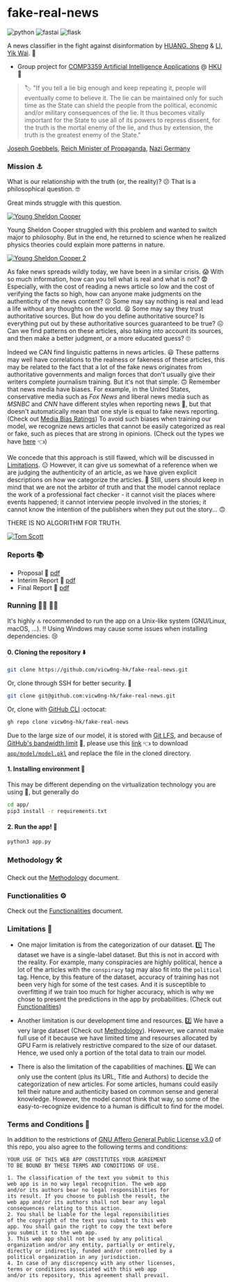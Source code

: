 # fake-real-news

![python](https://img.shields.io/badge/python-v3.8.6-yellow) ![fastai](https://img.shields.io/badge/fastai-v2.3.0-blue) ![flask](https://img.shields.io/badge/flask-v1.1.2-lightgrey)

A news classifier in the fight against disinformation by [HUANG, Sheng](https://github.com/vicw0ng-hk) & [LI, Yik Wai](https://github.com/liyikwai). :handshake:

- Group project for [COMP3359 Artificial Intelligence Applications](https://www.cs.hku.hk/index.php/programmes/course-offered?infile=2020/comp3359.html "COMP3359 Artificial Intelligence Applications [Section 2A, 2020]") @ [HKU](https://hku.hk "The University of Hong Kong") :school:

> :label: "If you tell a lie big enough and keep repeating it, people will eventually come to believe it. The lie can be maintained only for such time as the State can shield the people from the political, economic and/or military consequences of the lie. It thus becomes vitally important for the State to use all of its powers to repress dissent, for the truth is the mortal enemy of the lie, and thus by extension, the truth is the greatest enemy of the State."

[Joseph Goebbels](https://en.wikipedia.org/wiki/Joseph_Goebbels), [Reich Minister of Propaganda](https://en.wikipedia.org/wiki/Reich_Ministry_of_Public_Enlightenment_and_Propaganda), [Nazi Germany](https://en.wikipedia.org/wiki/Nazi_Germany)

### Mission :anchor:

What is our relationship with the truth (or, the reality)? :confused: That is a philosophical question. :nerd_face:

Great minds struggle with this question. 

[![Young Sheldon Cooper](https://img.youtube.com/vi/nO88009AJ80/0.jpg)](https://www.youtube.com/watch?v=nO88009AJ80)

Young Sheldon Cooper struggled with this problem and wanted to switch major to philosophy. But in the end, he returned to science when he realized physics theories could explain more patterns in nature. 

[![Young Sheldon Cooper 2](https://img.youtube.com/vi/Bx8HXPfc9LE/0.jpg)](https://www.youtube.com/watch?v=Bx8HXPfc9LE&t=140s)

As fake news spreads wildly today, we have been in a similar crisis. :scream: With so much information, how can you tell what is real and what is not? :fearful: Especially, with the cost of reading a news article so low and the cost of verifying the facts so high, how can anyone make judgments on the authenticity of the news content? :frowning_face: Some may say nothing is real and lead a life without any thoughts on the world. :tired_face: Some may say they trust authoritative sources. But how do you define authoritative source? Is everything put out by these authoritative sources guaranteed to be true? :confounded: Can we find patterns on these articles, also taking into account its sources, and then make a better judgment, or a more educated guess? :roll_eyes:

Indeed we CAN find linguistic patterns in news articles. :smiley: These patterns may well have correlations to the realness or fakeness of these articles, this may be related to the fact that a lot of the fake news originates from authoritative governments and malign forces that don't usually give their writers complete journalism training. But it's not that simple. :upside_down_face: Remember that news media have biases. For example, in the United States, conservative media such as *Fox News* and liberal news media such as *MSNBC* and *CNN* have different styles when reporting news :cold_face:, but that doesn't automatically mean that one style is equal to fake news reporting. (Check out [Media Bias Ratings](https://www.allsides.com/media-bias/media-bias-ratings)) To avoid such biases when training our model, we recognize news articles that cannot be easily categorized as real or fake, such as pieces that are strong in opinions. (Check out the types we have [here](METHOD.md#types) :point_left:)

We concede that this approach is still flawed, which will be discussed in [Limitations](#limitations-triangular_ruler). :expressionless: However, it can give us somewhat of a reference when we are judging the authenticity of an article, as we have given explicit descriptions on how we categorize the articles. :slightly_smiling_face: Still, users should keep in mind that we are not the arbitor of truth and that the model cannot replace the work of a professional fact checker - it cannot visit the places where events happened; it cannot interview people involved in the stories; it cannot know the intention of the publishers when they put out the story... :upside_down_face:

THERE IS NO ALGORITHM FOR TRUTH. 

[![Tom Scott](https://img.youtube.com/vi/leX541Dr2rU/0.jpg)](https://www.youtube.com/watch?v=leX541Dr2rU&t=3377s)

### Reports :books:

- Proposal :bookmark_tabs: [pdf](reports/proposal.pdf)
- Interim Report :bookmark_tabs: [pdf](reports/prototype.pdf)
- Final Report :bookmark_tabs: [pdf](reports/final.pdf)

### Running :running_man: :running_woman:

It's highly :top: recommended to run the app on a Unix-like system (GNU/Linux, macOS, ...). :bangbang: Using Windows may cause some issues when installing dependencies. :cry:

#### 0. Cloning the repository :arrow_down:

```bash
git clone https://github.com/vicw0ng-hk/fake-real-news.git
```

Or, clone through SSH for better security. :closed_lock_with_key:

```bash
git clone git@github.com:vicw0ng-hk/fake-real-news.git
```

Or, clone with [GitHub CLI](https://cli.github.com/) :octocat:

```bash
gh repo clone vicw0ng-hk/fake-real-news
```

Due to the large size of our model, it is stored with [Git LFS](https://docs.github.com/en/github/managing-large-files/versioning-large-files), and because of [GitHub's bandwidth limit](https://docs.github.com/en/github/managing-large-files/about-storage-and-bandwidth-usage) :construction:, please use this [link](https://drive.google.com/file/d/1iKYjwwRu4ihJApT1ZoZosCAPXkhX9qAk/view?usp=sharing) :point_left: to download [`app/model/model.pkl`](app/model/model.pkl) and replace the file in the cloned directory. 

#### 1. Installing environment :palm_tree:

This may be different depending on the virtualization technology you are using :shrug:, but generally do
```bash
cd app/
pip3 install -r requirements.txt
```

#### 2. Run the app! :bullettrain_front:

```bash
python3 app.py
```

### Methodology :hammer_and_wrench:

Check out the [Methodology](METHOD.md) document.

### Functionalities :gear:

Check out the [Functionalities](FUNCTION.md) document. 

### Limitations :triangular_ruler:

- One major limitation is from the categorization of our dataset. :one: The dataset we have is a single-label dataset. But this is not in accord with the reality. For example, many conspiracies are highly political, hence a lot of the articles with the `conspiracy` tag may also fit into the `political` tag. Hence, by this feature of the dataset, accuracy of training has not been very high for some of the test cases. And it is susceptible to overfitting if we train too much for higher accuracy, which is why we chose to present the predictions in the app by probabilities. (Check out [Functionalities](FUNCTION.md))

- Another limitation is our development time and resources. :two: We have a very large dataset (Check out [Methodology](METHOD.md#data)). However, we cannot make full use of it because we have limited time and resourses allocated by GPU Farm is relatively restrictive compared to the size of our dataset. Hence, we used only a portion of the total data to train our model. 

- There is also the limitation of the capabilities of machines. :three: We can only use the content (plus its URL, Title and Authors) to decide the categorization of new articles. For some articles, humans could easily tell their nature and authenticity based on common sense and general knowledge. However, the model cannot think that way, so some of the easy-to-recognize evidence to a human is difficult to find for the model. 

### Terms and Conditions :scroll:

In addition to the restrictions of [GNU Affero General Public License v3.0](LICENSE) of this repo, you also agree to the following terms and conditions:

```
YOUR USE OF THIS WEB APP CONSTITUTES YOUR AGREEMENT 
TO BE BOUND BY THESE TERMS AND CONDITIONS OF USE.

1. The classification of the text you submit to this 
web app is in no way legal recognition. The web app 
and/or its authors bear no legal responsiblities for 
its result. If you choose to publish the result, the 
web app and/or its authors shall not bear any legal 
consequences relating to this action.  
2. You shall be liable for the legal reponsibilities 
of the copyright of the text you submit to this web 
app. You shall gain the right to copy the text before 
you submit it to the web app. 
3. This web app shall not be used by any political 
organization and/or any entity, partially or entirely, 
directly or indirectly, funded and/or controlled by a 
political organization in any jurisdiction. 
4. In case of any discrepency with any other licenses, 
terms or conditions associated with this web app 
and/or its repository, this agreement shall prevail. 
```
